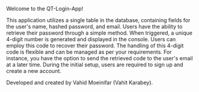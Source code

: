 Welcome to the QT-Login-App!

This application utilizes a single table in the database, containing fields for the user's name, hashed password, and email. Users have the ability to retrieve their password through a simple method. When triggered, a unique 4-digit number is generated and displayed in the console. Users can employ this code to recover their password. The handling of this 4-digit code is flexible and can be managed as per your requirements. For instance, you have the option to send the retrieved code to the user's email at a later time. During the initial setup, users are required to sign up and create a new account.

Developed and created by Vahid Moeinifar (Vahit Karabey).
